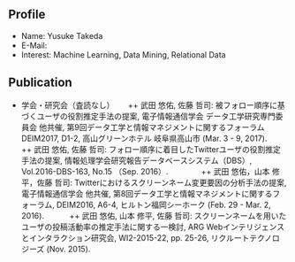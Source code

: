 ## Profile  
+ Name: Yusuke Takeda  
+ E-Mail: 
+ Interest: Machine Learning, Data Mining, Relational Data

## Publication
+ 学会・研究会（査読なし）　　
++ 武田 悠佑, 佐藤 哲司: 被フォロー順序に基づくユーザの役割推定手法の提案, 電子情報通信学会 データ工学研究専門委員会 他共催, 第9回データ工学と情報マネジメントに関するフォーラム DEIM2017, D1-2, 高山グリーンホテル 岐阜県高山市 (Mar. 3 - 9, 2017).　　
++ 武田 悠佑, 佐藤 哲司: フォロー順序に着目したTwitterユーザの役割推定手法の提案, 情報処理学会研究報告データベースシステム（DBS）, Vol.2016-DBS-163, No.15 （Sep. 2016）.　　　　
++ 武田 悠佑，山本 修平，佐藤 哲司: Twitterにおけるスクリーンネーム変更要因の分析手法の提案, 電子情報通信学会 他共催, 第8回データ工学と情報マネジメントに関するフォーラム, DEIM2016, A6-4, ヒルトン福岡シーホーク (Feb. 29 - Mar. 2, 2016).　　　
++ 武田 悠佑, 山本 修平, 佐藤 哲司: スクリーンネームを用いたユーザの投稿活動率の推定手法に関する一検討, ARG Webインテリジェンスとインタラクション研究会, WI2-2015-22, pp. 25-26, リクルートテクノロジーズ (Nov. 2015).　　
